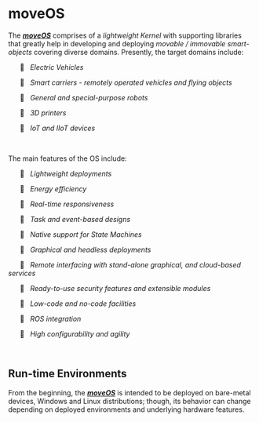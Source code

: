 # moveOS

The ***[moveOS](https://github.com/move-os/moveOS)*** comprises of a *lightweight Kernel* with supporting libraries that greatly help in developing and deploying *movable / immovable smart-objects* covering diverse domains. Presently, the target domains include:

&nbsp;&nbsp;&nbsp;&nbsp;&nbsp;&nbsp;:saxophone:&nbsp;&nbsp; *Electric Vehicles*

&nbsp;&nbsp;&nbsp;&nbsp;&nbsp;&nbsp;:saxophone:&nbsp;&nbsp; *Smart carriers - remotely operated vehicles and flying objects*

&nbsp;&nbsp;&nbsp;&nbsp;&nbsp;&nbsp;:saxophone:&nbsp;&nbsp; *General and special-purpose robots*

&nbsp;&nbsp;&nbsp;&nbsp;&nbsp;&nbsp;:saxophone:&nbsp;&nbsp; *3D printers*

&nbsp;&nbsp;&nbsp;&nbsp;&nbsp;&nbsp;:saxophone:&nbsp;&nbsp; *IoT and IIoT devices*


&nbsp;

The main features of the OS include:

&nbsp;&nbsp;&nbsp;&nbsp;&nbsp;&nbsp;:saxophone:&nbsp;&nbsp; *Lightweight deployments*
  
&nbsp;&nbsp;&nbsp;&nbsp;&nbsp;&nbsp;:saxophone:&nbsp;&nbsp; *Energy efficiency*
  
&nbsp;&nbsp;&nbsp;&nbsp;&nbsp;&nbsp;:saxophone:&nbsp;&nbsp; *Real-time responsiveness*
  
&nbsp;&nbsp;&nbsp;&nbsp;&nbsp;&nbsp;:saxophone:&nbsp;&nbsp; *Task and event-based designs*
  
&nbsp;&nbsp;&nbsp;&nbsp;&nbsp;&nbsp;:saxophone:&nbsp;&nbsp; *Native support for State Machines*
  
&nbsp;&nbsp;&nbsp;&nbsp;&nbsp;&nbsp;:saxophone:&nbsp;&nbsp; *Graphical and headless deployments*
  
&nbsp;&nbsp;&nbsp;&nbsp;&nbsp;&nbsp;:saxophone:&nbsp;&nbsp; *Remote interfacing with stand-alone graphical, and cloud-based services*
  
&nbsp;&nbsp;&nbsp;&nbsp;&nbsp;&nbsp;:saxophone:&nbsp;&nbsp; *Ready-to-use security features and extensible modules*
  
&nbsp;&nbsp;&nbsp;&nbsp;&nbsp;&nbsp;:saxophone:&nbsp;&nbsp; *Low-code and no-code facilities*
  
&nbsp;&nbsp;&nbsp;&nbsp;&nbsp;&nbsp;:saxophone:&nbsp;&nbsp; *ROS integration*
  
&nbsp;&nbsp;&nbsp;&nbsp;&nbsp;&nbsp;:saxophone:&nbsp;&nbsp; *High configurability and agility*



&nbsp;

## Run-time Environments

From the beginning, the ***[moveOS](https://github.com/move-os/moveOS)*** is intended to be deployed on bare-metal devices, Windows and Linux distributions; though, its behavior can change depending on deployed environments and underlying hardware features.


